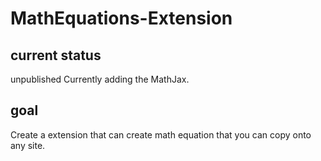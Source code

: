 # MathEquations-Extension

## current status 
unpublished
Currently adding the MathJax.

## goal
Create a extension that can create math equation that you can copy onto any site.

